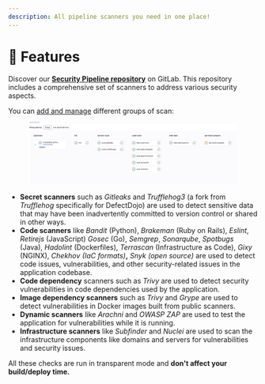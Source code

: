 ```yaml
---
description: All pipeline scanners you need in one place!
---
```


# 🔘 Features

Discover our [**Security Pipeline repository**](https://gitlab.com/whitespots-public/pipelines) on GitLab. This repository includes a comprehensive set of scanners to address various security aspects.

You can [add and manage](install/) different groups of scan:

<figure><img src="../.gitbook/assets/image (40).png" alt=""><figcaption></figcaption></figure>

* **Secret scanners** such as _Gitleaks_ and _Trufflehog3_ (a fork from _Trufflehog_ specifically for DefectDojo) are used to detect sensitive data that may have been inadvertently committed to version control or shared in other ways.
* **Code scanners** like _Bandit_ (Python), _Brakeman_ (Ruby on Rails), _Eslint_, _Retirejs_ (JavaScript) _Gosec_ (Go), _Semgrep_, _Sonarqube_, _Spotbugs_ (Java), _Hadolint_ (Dockerfiles), _Terrascan_ (Infrastructure as Code), _Gixy_ (NGINX), _Chekhov (IaC formats)_**,**  _Snyk (_open source_)_ are used to detect code issues, vulnerabilities, and other security-related issues in the application codebase.
* **Code dependency** scanners such as _Trivy_ are used to detect security vulnerabilities in code dependencies used by the application.
* **Image dependency scanners** such as _Trivy_ and _Grype_ are used to detect vulnerabilities in Docker images built from public scanners.
* **Dynamic scanners** like _Arachni_ and _OWASP ZAP_ are used to test the application for vulnerabilities while it is running.
* **Infrastructure scanners** like _Subfinder_ and _Nuclei_ are used to scan the infrastructure components like domains and servers for vulnerabilities and security issues.

All these checks are run in transparent mode and **don't affect your build/deploy time.**
